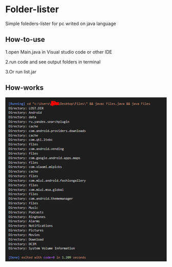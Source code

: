# Folder-lister

Simple foleders-lister for pc writed on java language

## How-to-use

1.open Main.java in Visual studio code or other IDE

2.run code and see output folders in terminal

3.Or run list.jar

## How-works

![alt text](https://github.com/Drygoy/Folder-lister/blob/main/Preview/Screenshot_1.png)
